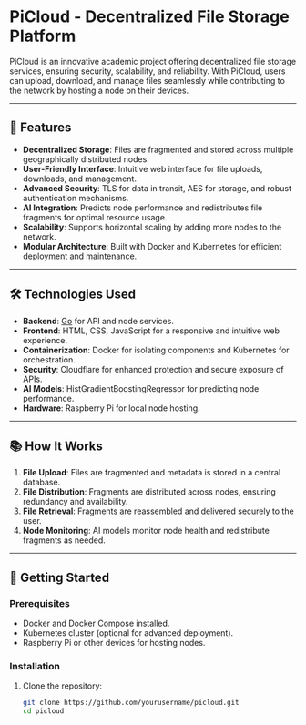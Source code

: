 # PiCloud - Decentralized File Storage Platform

PiCloud is an innovative academic project offering decentralized file storage services, ensuring security, scalability, and reliability. With PiCloud, users can upload, download, and manage files seamlessly while contributing to the network by hosting a node on their devices.

---

## 🚀 Features

- **Decentralized Storage**: Files are fragmented and stored across multiple geographically distributed nodes.
- **User-Friendly Interface**: Intuitive web interface for file uploads, downloads, and management.
- **Advanced Security**: TLS for data in transit, AES for storage, and robust authentication mechanisms.
- **AI Integration**: Predicts node performance and redistributes file fragments for optimal resource usage.
- **Scalability**: Supports horizontal scaling by adding more nodes to the network.
- **Modular Architecture**: Built with Docker and Kubernetes for efficient deployment and maintenance.

---

## 🛠️ Technologies Used

- **Backend**: [Go](https://golang.org/) for API and node services.
- **Frontend**: HTML, CSS, JavaScript for a responsive and intuitive web experience.
- **Containerization**: Docker for isolating components and Kubernetes for orchestration.
- **Security**: Cloudflare for enhanced protection and secure exposure of APIs.
- **AI Models**: HistGradientBoostingRegressor for predicting node performance.
- **Hardware**: Raspberry Pi for local node hosting.

---

## 📚 How It Works

1. **File Upload**: Files are fragmented and metadata is stored in a central database.
2. **File Distribution**: Fragments are distributed across nodes, ensuring redundancy and availability.
3. **File Retrieval**: Fragments are reassembled and delivered securely to the user.
4. **Node Monitoring**: AI models monitor node health and redistribute fragments as needed.

---

## 🔧 Getting Started

### Prerequisites

- Docker and Docker Compose installed.
- Kubernetes cluster (optional for advanced deployment).
- Raspberry Pi or other devices for hosting nodes.

### Installation

1. Clone the repository:
   ```bash
   git clone https://github.com/yourusername/picloud.git
   cd picloud
